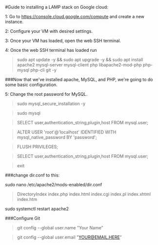 #Guide to installing a LAMP stack on Google cloud:

1: Go to https://console.cloud.google.com/compute and create a new instance.

2: Configure your VM with desired settings.

3: Once your VM has loaded, open the web SSH terminal.

4: Once the web SSH terminal has loaded run

>sudo apt update -y && sudo apt upgrade -y && sudo apt install apache2 mysql-server mysql-client php libapache2-mod-php php-mysql php-cli git -y

###Now that we've installed apache, MySQL, and PHP, we're going to do some basic configuration.

5: Change the root password for MySQL.

>sudo mysql_secure_installation -y

>sudo mysql

>SELECT user,authentication_string,plugin,host FROM mysql.user;

>ALTER USER 'root'@'localhost' IDENTIFIED WITH mysql_native_password BY 'password';

>FLUSH PRIVILEGES;

>SELECT user,authentication_string,plugin,host FROM mysql.user;

>exit

###change dir.conf to this:

sudo nano /etc/apache2/mods-enabled/dir.conf

><IfModule mod_dir.c>
    
>    DirectoryIndex index.php index.html index.cgi index.pl index.xhtml index.htm
    
></IfModule>

sudo systemctl restart apache2

###Configure Git

>git config --global user.name "Your Name"

>git config --global user.email "YOUR@EMAIL.HERE"

